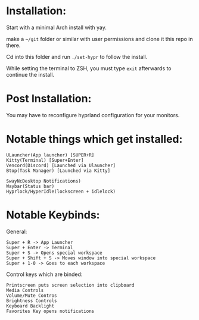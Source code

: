 # Installation:
Start with a minimal Arch install with yay.

make a `~/git` folder or similar with user permissions and clone it this repo in there.

Cd into this folder and run `./set-hypr` to follow the install.

While setting the terminal to ZSH, you must type `exit` afterwards to continue the install.

# Post Installation:

You may have to reconfigure hyprland configuration for your monitors.

# Notable things which get installed:

```
ULauncher(App launcher) [SUPER+R]
Kitty(Terminal) [Super+Enter]
Vencord(Discord) [Launched via Ulauncher]
Btop(Task Manager) [Launched via Kitty]

SwayNcDesktop Notifications)
Waybar(Status bar)
Hyprlock/HyperIdle(lockscreen + idlelock)
```

# Notable Keybinds:

General:
```
Super + R -> App Launcher
Super + Enter -> Terminal
Super + S -> Opens special workspace
Super + Shift + S -> Moves window into special workspace
Super + 1-0 -> Goes to each workspace
```

Control keys which are binded:
```
Printscreen puts screen selection into clipboard
Media Controls
Volume/Mute Contros
Brightness Controls
Keyboard Backlight
Favorites Key opens notifications
```
